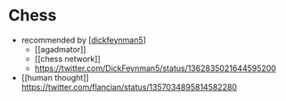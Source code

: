 # Chess

- recommended by [[dickfeynman5]] 
  - [[agadmator]]
  - [[chess network]]
  - https://twitter.com/DickFeynman5/status/1362835021644595200
- [[human thought]] https://twitter.com/flancian/status/1357034895814582280


[//begin]: # "Autogenerated link references for markdown compatibility"
[dickfeynman5]: dickfeynman5 "Dickfeynman5"
[//end]: # "Autogenerated link references"